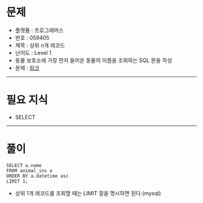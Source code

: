 # 문제
- 플랫폼 : 프로그래머스
- 번호 : 059405
- 제목 : 상위 n개 레코드
- 난이도 : Level 1
- 동물 보호소에 가장 먼저 들어온 동물의 이름을 조회하는 SQL 문을 작성
- 문제 : <a href="https://school.programmers.co.kr/learn/courses/30/lessons/59405" target="_blank">링크</a>

---

# 필요 지식
- SELECT

---

# 풀이
```mysql
SELECT a.name
FROM animal_ins a
ORDER BY a.datetime asc
LIMIT 1;
```
- 상위 1개 레코드를 조회할 때는 LIMIT 절을 명시하면 된다.(mysql)
